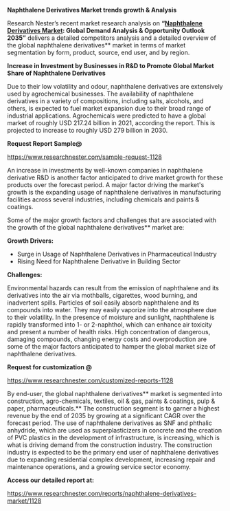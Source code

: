 ﻿**Naphthalene Derivatives Market trends growth & Analysis**

Research Nester’s recent market research analysis on **“[Naphthalene Derivatives Market](https://www.researchnester.com/reports/naphthalene-derivatives-market/1128): Global Demand Analysis & Opportunity Outlook 2035”** delivers a detailed competitors analysis and a detailed overview of the global naphthalene derivatives** market in terms of market segmentation by form, product, source, end user, and by region. 

**Increase in Investment by Businesses in R&D to Promote Global Market Share of Naphthalene Derivatives**

Due to their low volatility and odour, naphthalene derivatives are extensively used by agrochemical businesses.   The availability of naphthalene derivatives in a variety of compositions, including salts, alcohols, and others, is expected to fuel market expansion due to their broad range of industrial applications. Agrochemicals were predicted to have a global market of roughly USD 217.24 billion in 2021, according the report. This is projected to increase to roughly USD 279 billion in 2030.

**Request Report Sample@** 

<https://www.researchnester.com/sample-request-1128> 

An increase in investments by well-known companies in naphthalene derivative R&D is another factor anticipated to drive market growth for these products over the forecast period. A major factor driving the market's growth is the expanding usage of naphthalene derivatives in manufacturing facilities across several industries, including chemicals and paints & coatings. 

Some of the major growth factors and challenges that are associated with the growth of the global naphthalene derivatives** market are:

**Growth Drivers:**

- Surge in Usage of Naphthalene Derivatives in Pharmaceutical Industry
- Rising Need for Naphthalene Derivative in Building Sector

**Challenges:**

Environmental hazards can result from the emission of naphthalene and its derivatives into the air via mothballs, cigarettes, wood burning, and inadvertent spills. Particles of soil easily absorb naphthalene and its compounds into water. They may easily vaporize into the atmosphere due to their volatility. In the presence of moisture and sunlight, naphthalene is rapidly transformed into 1- or 2-naphthol, which can enhance air toxicity and present a number of health risks. High concentration of dangerous, damaging compounds, changing energy costs and overproduction are some of the major factors anticipated to hamper the global market size of naphthalene derivatives.

**Request for customization @**

<https://www.researchnester.com/customized-reports-1128>

By end-user, the global naphthalene derivatives** market is segmented into construction, agro-chemicals, textiles, oil & gas, paints & coatings, pulp & paper, pharmaceuticals.** The construction segment is to garner a highest revenue by the end of 2035 by growing at a significant CAGR over the forecast period. The use of naphthalene derivatives as SNF and phthalic anhydride, which are used as superplasticizers in concrete and the creation of PVC plastics in the development of infrastructure, is increasing, which is what is driving demand from the construction industry. The construction industry is expected to be the primary end user of naphthalene derivatives due to expanding residential complex development, increasing repair and maintenance operations, and a growing service sector economy. 

**Access our detailed report at:** 

<https://www.researchnester.com/reports/naphthalene-derivatives-market/1128> 

